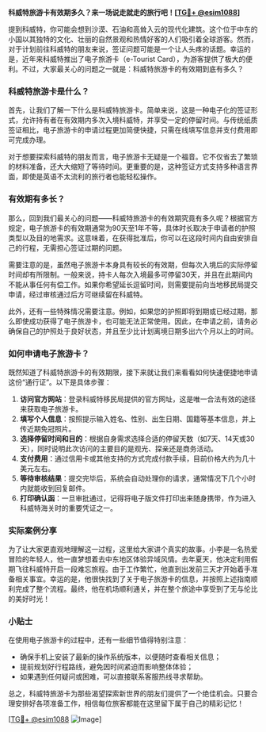**科威特旅游卡有效期多久？来一场说走就走的旅行吧！[[TG💪+ @esim1088](https://t.me/s/esim1088)]**

提到科威特，你可能会想到沙漠、石油和高耸入云的现代化建筑。这个位于中东的小国以其独特的文化、壮丽的自然景观和热情好客的人们吸引着全球游客。然而，对于计划前往科威特的朋友来说，签证问题可能是一个让人头疼的话题。幸运的是，近年来科威特推出了电子旅游卡（e-Tourist Card），为游客提供了极大的便利。不过，大家最关心的问题之一就是：科威特旅游卡的有效期到底有多久？

### 科威特旅游卡是什么？
首先，让我们了解一下什么是科威特旅游卡。简单来说，这是一种电子化的签证形式，允许持有者在有效期内多次入境科威特，并享受一定的停留时间。与传统纸质签证相比，电子旅游卡的申请过程更加简便快捷，只需在线填写信息并支付费用即可完成办理。

对于想要探索科威特的朋友而言，电子旅游卡无疑是一个福音。它不仅省去了繁琐的材料准备，还大大缩短了等待时间。更重要的是，这种签证方式支持多种语言界面，即使是英语不太流利的旅行者也能轻松操作。

### 有效期有多长？
那么，回到我们最关心的问题——科威特旅游卡的有效期究竟有多久呢？根据官方规定，电子旅游卡的有效期通常为90天至1年不等，具体时长取决于申请者的护照类型以及目的地需求。这意味着，在获得批准后，你可以在这段时间内自由安排自己的行程，无需担心签证过期的问题。

需要注意的是，虽然电子旅游卡本身具有较长的有效期，但每次入境后的实际停留时间却有所限制。一般来说，持卡人每次入境最多可停留30天，并且在此期间内不能从事任何有偿工作。如果你希望延长逗留时间，则需要提前向当地移民局提交申请，经过审核通过后方可继续留在科威特。

此外，还有一些特殊情况需要注意。例如，如果您的护照即将到期或已经过期，那么即使成功获得了电子旅游卡，也可能无法正常使用。因此，在申请之前，请务必确保自己的护照处于良好状态，并且至少比计划离境日期多出六个月以上的时间。

### 如何申请电子旅游卡？
既然知道了科威特旅游卡的有效期限，接下来就让我们来看看如何快速便捷地申请这份“通行证”。以下是具体步骤：

1. **访问官方网站**：登录科威特移民局提供的官方网址，这是唯一合法有效的途径来获取电子旅游卡。
2. **填写个人信息**：按照提示输入姓名、性别、出生日期、国籍等基本信息，并上传近期免冠照片。
3. **选择停留时间和目的**：根据自身需求选择合适的停留天数（如7天、14天或30天），同时说明此次访问的主要目的是观光、探亲还是商务活动。
4. **支付费用**：通过信用卡或其他支持的方式完成付款手续，目前价格大约为几十美元左右。
5. **等待审核结果**：提交完毕后，系统会自动处理你的请求，通常情况下几个小时内就能收到回复邮件。
6. **打印确认函**：一旦审批通过，记得将电子版文件打印出来随身携带，作为进入科威特海关时的重要凭证之一。

### 实际案例分享
为了让大家更直观地理解这一过程，这里给大家讲个真实的故事。小李是一名热爱冒险的年轻人，他一直梦想着去中东地区体验异域风情。去年夏天，他决定利用假期飞往科威特开启一段难忘旅程。由于工作繁忙，他直到出发前三天才开始着手准备相关事宜。幸运的是，他很快找到了关于电子旅游卡的信息，并按照上述指南顺利完成了整个流程。最终，他在机场顺利通关，并在整个旅途中享受到了无与伦比的美好时光！

### 小贴士
在使用电子旅游卡的过程中，还有一些细节值得特别注意：
- 确保手机上安装了最新的操作系统版本，以便随时查看相关信息；
- 提前规划好行程路线，避免因时间紧迫而影响整体体验；
- 如果遇到任何疑问或困难，可以直接联系客服热线寻求帮助。

总之，科威特旅游卡为那些渴望探索新世界的朋友们提供了一个绝佳机会。只要合理安排好各项准备工作，相信每位旅客都能在这里留下属于自己的精彩记忆！

[[TG💪+ @esim1088](https://t.me/s/esim1088) ![Image](https://i.postimg.cc/4NQfJmqS/Snipaste-2025-05-13-00-14-12.png)]